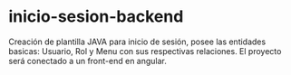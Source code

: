 # inicio-sesion-backend
Creación de plantilla JAVA para inicio de sesión, 
posee las entidades basicas: Usuario, Rol y Menu con sus respectivas relaciones.
El proyecto será conectado a un front-end en angular.
